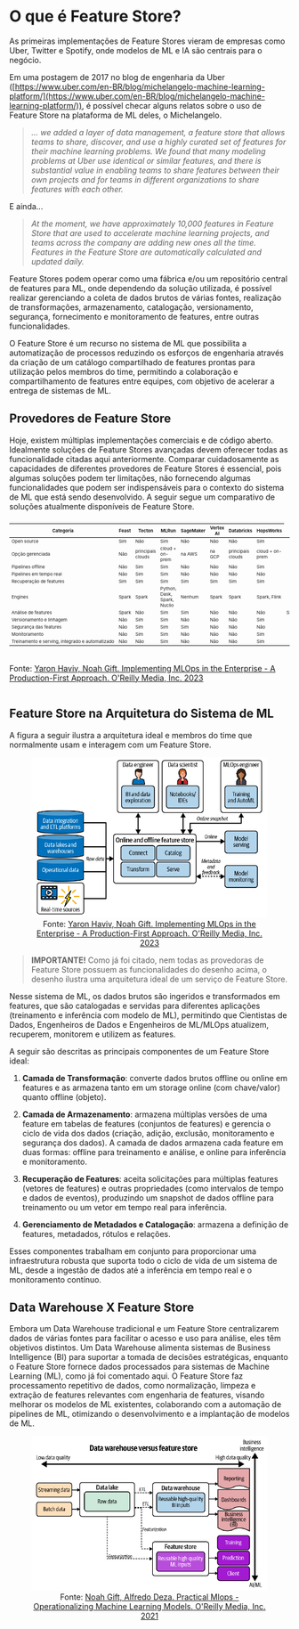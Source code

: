 # O que é Feature Store?

As primeiras implementações de Feature Stores vieram de empresas como Uber, Twitter e Spotify, onde modelos de ML e IA são centrais para o negócio. 

Em uma postagem de 2017 no blog de engenharia da Uber ([https://www.uber.com/en-BR/blog/michelangelo-machine-learning-platform/](https://www.uber.com/en-BR/blog/michelangelo-machine-learning-platform/)), é possível checar alguns relatos sobre o uso de Feature Store na plataforma de ML deles, o Michelangelo.

>  *... we added a layer of data management, a feature store that allows teams to share, discover, and use a highly curated set of features for their machine learning problems.  We found that many modeling problems at Uber use identical or similar features, and there is substantial value in enabling teams to share features between their own projects and for teams in different organizations to share features with each other.*

E ainda...

> *At the moment, we have approximately 10,000 features in Feature Store that are used to accelerate machine learning projects, and teams across the company are adding new ones all the time. Features in the Feature Store are automatically calculated and updated daily.*

Feature Stores podem operar como uma fábrica e/ou um repositório central de features para ML, onde dependendo da solução utilizada, é possível realizar gerenciando a coleta de dados brutos de várias fontes, realização de transformações, armazenamento, catalogação, versionamento, segurança, fornecimento e monitoramento de features, entre outras funcionalidades. 

O Feature Store é um recurso no sistema de ML que possibilita a automatização de processos reduzindo os esforços de engenharia através da criação de um catálogo compartilhado de features prontas para utilização pelos membros do time, permitindo a colaboração e compartilhamento de features entre equipes, com objetivo de acelerar a entrega de sistemas de ML. 

## Provedores de Feature Store

Hoje, existem múltiplas implementações comerciais e de código aberto. Idealmente soluções de Feature Stores avançadas devem oferecer todas as funcionalidade citadas aqui anteriormente. Comparar cuidadosamente as capacidades de diferentes provedores de Feature Stores é essencial, pois algumas soluções podem ter limitações, não fornecendo algumas funcionalidades que podem ser indispensáveis para o contexto do sistema de ML que está sendo desenvolvido. A seguir segue um comparativo de soluções atualmente disponíveis de Feature Store.

<div style="display: flex; justify-content: center;">
  <table style="font-size: 8px;">
    <thead>
      <tr>
        <th style="white-space: nowrap;">Categoria</th>
        <th>Feast</th>
        <th>Tecton</th>
        <th>MLRun</th>
        <th>SageMaker</th>
        <th>Vertex AI</th>
        <th>Databricks</th>
        <th>HopsWorks</th>
      </tr>
    </thead>
    <tbody>
      <tr>
        <td style="white-space: nowrap;">Open source</td>
        <td>Sim</td>
        <td>Não</td>
        <td>Sim</td>
        <td>Não</td>
        <td>Não</td>
        <td>Não</td>
        <td>Sim</td>
      </tr>
      <tr>
        <td style="white-space: nowrap;">Opção gerenciada</td>
        <td>Não</td>
        <td>principais clouds</td>
        <td>cloud + on-prem</td>
        <td>na AWS</td>
        <td>na GCP</td>
        <td>principais clouds</td>
        <td>cloud + on-prem</td>
      </tr>
      <tr>
        <td style="white-space: nowrap;">Pipelines offline</td>
        <td>Não</td>
        <td>Sim</td>
        <td>Sim</td>
        <td>Não</td>
        <td>Não</td>
        <td>Não</td>
        <td>Sim</td>
      </tr>
      <tr>
        <td style="white-space: nowrap;">Pipelines em tempo real</td>
        <td>Não</td>
        <td>Sim</td>
        <td>Sim</td>
        <td>Não</td>
        <td>Não</td>
        <td>Não</td>
        <td>Não</td>
      </tr>
      <tr>
        <td style="white-space: nowrap;">Recuperação de features</td>
        <td>Sim</td>
        <td>Sim</td>
        <td>Sim</td>
        <td>Sim</td>
        <td>Sim</td>
        <td>Sim</td>
        <td>Sim</td>
      </tr>
      <tr>
        <td style="white-space: nowrap;">Engines</td>
        <td>Spark</td>
        <td>Spark</td>
        <td>Python, Dask, Spark, Nuclio</td>
        <td>Nenhum</td>
        <td>Spark</td>
        <td>Spark</td>
        <td>Spark, Flink</td>
      </tr>
      <tr>
        <td style="white-space: nowrap;">Análise de features</td>
        <td>Spark</td>
        <td>Não</td>
        <td>Sim</td>
        <td>Sim</td>
        <td>Não</td>
        <td>Não</td>
        <td>Não</td>
        <td>Sim</td>
      </tr>
      <tr>
        <td style="white-space: nowrap;">Versionamento e linhagem</td>
        <td>Não</td>
        <td>Sim</td>
        <td>Sim</td>
        <td>Não</td>
        <td>Não</td>
        <td>Não</td>
        <td>Sim</td>
      </tr>
      <tr>
        <td style="white-space: nowrap;">Segurança das features</td>
        <td>Não</td>
        <td>Sim</td>
        <td>Sim</td>
        <td>Sim</td>
        <td>Não</td>
        <td>Não</td>
        <td>Não</td>
      </tr>
      <tr>
        <td style="white-space: nowrap;">Monitoramento</td>
        <td>Não</td>
        <td>Sim</td>
        <td>Sim</td>
        <td>Não</td>
        <td>Não</td>
        <td>Não</td>
        <td>Sim</td>
      </tr>
      <tr>
        <td style="white-space: nowrap;">Treinamento e serving, integrado e automatizado</td>
        <td>Não</td>
        <td>Não</td>
        <td>Sim</td>
        <td>Não</td>
        <td>Não</td>
        <td>Não</td>
        <td>Sim</td>
      </tr>
    </tbody>
  </table>
</div>
<div style="display: flex; justify-content: center; margin-top: 10px;">
  <p>Fonte: <a href="https://www.oreilly.com/library/view/implementing-mlops-in/9781098136574/">Yaron Haviv, Noah Gift. Implementing MLOps in the Enterprise - A Production-First Approach. O'Reilly Media, Inc. 2023</a></p>
</div>

## Feature Store na Arquitetura do Sistema de ML

A figura a seguir ilustra a arquitetura ideal e membros do time que normalmente usam e interagem com um Feature Store. 

<div align="center">
  <figure>
    <img src="fs_ml_system.png" alt="Feature Store no sistema de ML">
    <figcaption>
      Fonte: <a href=href="https://www.oreilly.com/library/view/implementing-mlops-in/9781098136574/">Yaron Haviv, Noah Gift. Implementing MLOps in the Enterprise - A Production-First Approach. O'Reilly Media, Inc. 2023</a>
    </figcaption>
  </figure>
</div>

> **IMPORTANTE!** Como já foi citado, nem todas as provedoras de Feature Store possuem as funcionalidades do desenho acima, o desenho ilustra uma arquitetura ideal de um serviço de Feature Store. 

Nesse sistema de ML, os dados brutos são ingeridos e transformados em features, que são catalogadas e servidas para diferentes aplicações (treinamento e inferência com modelo de ML), permitindo que Cientistas de Dados, Engenheiros de Dados e Engenheiros de ML/MLOps atualizem, recuperem, monitorem e utilizem as features.

A seguir são descritas as principais componentes de um Feature Store ideal:

1. **Camada de Transformação**: converte dados brutos offline ou online em features e as armazena tanto em um storage online (com chave/valor) quanto offline (objeto).

2. **Camada de Armazenamento**: armazena múltiplas versões de uma feature em tabelas de features (conjuntos de features) e gerencia o ciclo de vida dos dados (criação, adição, exclusão, monitoramento e segurança dos dados). A camada de dados armazena cada feature em duas formas: offline para treinamento e análise, e online para inferência e monitoramento.

3. **Recuperação de Features**: aceita solicitações para múltiplas features (vetores de features) e outras propriedades (como intervalos de tempo e dados de eventos), produzindo um snapshot de dados offline para treinamento ou um vetor em tempo real para inferência.

4. **Gerenciamento de Metadados e Catalogação**: armazena a definição de features, metadados, rótulos e relações.

Esses componentes trabalham em conjunto para proporcionar uma infraestrutura robusta que suporta todo o ciclo de vida de um sistema de ML, desde a ingestão de dados até a inferência em tempo real e o monitoramento contínuo.

## Data Warehouse X Feature Store

Embora um Data Warehouse tradicional e um Feature Store centralizarem dados de várias fontes para facilitar o acesso e uso para análise, eles têm objetivos distintos. Um Data Warehouse alimenta sistemas de Business Intelligence (BI) para suportar a tomada de decisões estratégicas, enquanto o Feature Store fornece dados processados para sistemas de Machine Learning (ML), como já foi comentado aqui. O Feature Store faz processamento repetitivo de dados, como normalização, limpeza e extração de features relevantes com engenharia de features, visando melhorar os modelos de ML existentes, colaborando com a automação de pipelines de ML, otimizando o desenvolvimento e a implantação de modelos de ML.

<div align="center">
  <figure>
    <img src="dw_versus_fs.png" alt="Data Warehouse X Feature Store">
    <figcaption>
      Fonte: <a href="https://paiml.com/docs/home/books/practical-mlops/"> Noah Gift, Alfredo Deza. Practical Mlops - Operationalizing Machine Learning Models. O'Reilly Media, Inc. 2021</a>
    </figcaption>
  </figure>
</div>